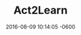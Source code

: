 ---
layout: post
title:  "Act2Learn"
date:   2016-08-09 10:14:05 -0600
cats: Web Design, Web Development, Content Creation, Rebranding, Copywriting
categories: portfolio
port-link-title: Act2Learn
port-link: http://www.act2learn.net
thumb-image: /assets/jpg/act2learn-portfolio-thumb.jpg
outline: "<p>While working at Trickster Theatre I was given the job of developing and designing the new Act2Learn.ca (previously the action learning institute). As the only person on the project I was tasked with creating a style guide for the brand (including new logo), transitioning all lesson plans from the old site, building in functionality that would allow users to create new accounts with the goal to eventually charge for the service and (of course) designing the new site.</p>
<p>I picked Wordpress for the CMS because I was the most familiar with it at the time and figured I would be able to leverage its feature set on this project. Also the WordPress dashboard is pretty user friendly and customizable, which was key for being able to hand off the finished site and have non developers be able to easily add content over time. I also picked BootStrap as a framework so I would have a good foundation to design upon and not have to worry about building a custom grid system or anything like that.</p>"
musings: "<p>I really got to flex my design and development muscles on this project. Me and the Wordpress API became much closer friends by the time Act2Learn launched in 2015. This was also the project on which I lost my Git and GitHub virginity. Even though I was the sole developer on the project, It was nice to have an on-line repo keeping track of my commits. Being able to create a branch to work on specific functionality and then merge it back to a master is an amazing feature and one I can't believe I lived without on other projects.</p>
<p>Transitioning content from a website that was built in 2001 also posed an interesting learning experience. I originally was going to try and export some of the lesson plan data from the sites database, however, it turned out that the old site at one point had a forum built into it. Who ever built the site didn't implement any kind of spam protection on it though so the database turned ending up being a massive collection of porn ads and all sorts of nonsense. In the end it was faster to build a custom post type for the lesson plans and rebuild them all. </p>"
images:
    -   image_path: "../assets/jpg/posts/act2learn/A2L-HomeLogin-Full.jpg"
        alt: "Act 2 Learn: Full Width Home Page"
        caption: "Act2Learn's homepage was designed to be fun and colorful as well as give a quick overview of the product so that teachers or schools would sing-up to used the site."
    -   image_path: "../assets/jpg/posts/act2learn/A2L-HomeLogout-Crop.jpg"
        alt: "Act 2 Learn: Custom Login Page"
        caption: "Because the site required a membership I had to write some PHP to dynamically change the navigation and homepage links to make it easier to access member content."
    -   image_path: "../assets/jpg/posts/act2learn/A2L-Join-Full.jpg"
        alt: "Act 2 Learn: Full Width Register Page"
        caption: "I overrode the standard wordpress login/registration page with custom registration and login pages. I built a custom plug-in to achieve the requested functionality. The client wanted more information from the user when they signed up for a new account and I wanted more control over the design."
    -   image_path: "../assets/jpg/posts/act2learn/A2L-LessonPlan-Full.jpg"
        alt: "Act 2 Learn: Full Width Lesson Plan Index"
        caption: "Lesson Plans were separated into a hierarchy of categories making it easy for teachers to drill down into the content and find what is available to them."
    -   image_path: "../assets/jpg/posts/act2learn/A2L-ExampleLesson-Full.jpg"
        alt: "Act 2 Learn: Full Width Example Lesson Plan"
        caption: "In the wordpress back-end I created a custom post type for lesson plans making it much easier for the client to add new content in the future without having to fiddle with any code. It also made inputing the 90 plus lesson plans much easier on me."
---